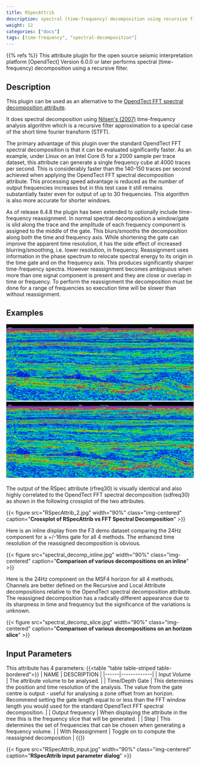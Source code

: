```yaml
---
title: RSpecAttrib
description: spectral (time-frequency) decomposition using recursive filters
weight: 12
categories: ["docs"]
tags: [time-frequency", "spectral-decomposition"]
---
```

{{% refs %}}
This attribute plugin for the open source seismic interpretation platform [OpendTect] Version 6.0.0 or later performs spectral
(time-frequency) decomposition using a recursive filter.

## Description

This plugin can be used as an alternative to the
<a href="http://opendtect.org/rel/doc/User/base/appendix_spectral-decomposition.htm" target="_blank">OpendTect FFT spectral decomposition attribute</a>.

It does spectral decomposition using [Nilsen's (2007)](https://bora.uib.no/bitstream/handle/1956/3036/42162315.pdf?sequence=1 "Recursive time-frequency reassignment. Geir Kjetil Nilsen. University of Bergen, Norway MSc Thesis") time-frequency analysis algorithm which is a recursive filter approximation to a special case of the short time fourier transform (STFT).

The primary advantage of this plugin over the standard OpendTect FFT spectral decomposition is that it can be evaluated significantly faster.
As an example, under Linux on an Intel Core i5 for a 2000 sample per trace dataset, this attribute can generate a single frequency cube
at 4000 traces per second. This is considerably faster than the 140-150 traces per second achieved when applying the OpendTect FFT
spectral decomposition attribute. This processing speed advantage is reduced as the number of output frequencies increases but in this
test case it still remains substantially faster even for output of up to 30 frequencies. This algorithm is also more accurate for
shorter windows.

As of release 6.4.8 the plugin has been extended to optionally include time-frequency reassignment. In normal spectral decomposition a
window/gate is slid along the trace and the amplitude of each frequency component is assigned to the middle of the gate. This blurs/smooths
the decomposition along both the time and frequency axis. While shortening the gate can improve the apparent time resolution, it has the
side effect of increased blurring/smoothing, i.e. lower resolution, in frequency. Reassignment uses information in the phase spectrum to
relocate spectral energy to its origin in the time gate and on the frequency axis. This produces significantly sharper time-frequency spectra.
However reassignment becomes ambiguous when more than one signal component is present and they are close or overlap in time or frequency.
To perform the reassignment the decomposition must be done for a range of frequencies so execution time will be slower than without reassignment.

## Examples
<div class="juxtapose">
    <img src="RSpecAttrib_sd.jpg" data-label="FFT Spectral Decomposition (30Hz +/-28ms window)"/>
    <img src="RSpecAttrib_1.jpg"  data-label="Recursive time-frequency attribute (30Hz +/- 22ms window)"/>
</div>
<br/>
The output of the RSpec attribute (rfreq30) is visually identical and also highly correlated to the OpendTect FFT spectral decomposition
(sdfreq30) as shown in the following crossplot of the two attributes.

{{< figure src="RSpecAttrib_2.jpg" width="90%" class="img-centered" caption="**Crossplot of RSpecAttrib vs FFT Spectral Decomposition**" >}}

Here is an inline display from the F3 demo dataset comparing the 24Hz component for a +/-16ms gate for all 4 methods. The enhanced time
resolution of the reassigned decomposition is obvious.

{{< figure src="spectral_decomp_inline.jpg" width="90%" class="img-centered" caption="**Comparison of various decompositions on an inline**" >}}

Here is the 24Hz component on the MSF4 horizon for all 4 methods. Channels are better defined on the Recursive and Local Attribute
decompositions relative to the OpendTect spectral decomposition attribute. The reassigned decomposition has a radically different
appearance due to its sharpness in time and frequency but the significance of the variations is unknown.

{{< figure src="spectral_decomp_slice.jpg" width="90%" class="img-centered" caption="**Comparison of various decompositions on an horizon slice**" >}}

## Input Parameters

This attribute has 4 parameters:
{{<table "table table-striped table-bordered">}}
| NAME | DESCRIPTION |
|------|-------------|
| Input Volume | The attribute volume to be analysed. |
| Time/Depth Gate | This determines the position and time resolution of the analysis. The value from the gate centre is output - useful for analysing a zone offset from an horizon. Recommend setting the gate length equal to or less than the FFT window length you would used for the standard OpendTect FFT spectral decomposition. |
| Output frequency | When displaying the attribute in the tree this is the frequency slice that will be generated. |
| Step | This determines the set of frequencies that can be chosen when generating a frequency volume. |
| With Reassignment | Toggle on to compute the reassigned decomposition |
{{</table>}}

{{< figure src="RSpecAttrib_input.jpg" width="90%" class="img-centered" caption="**RSpecAttrib input parameter dialog**" >}}


